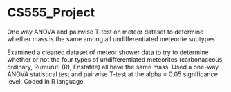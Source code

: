 # CS555_Project
One way ANOVA and pairwise T-test on meteor dataset to determine whether mass is the same among all undifferentiated meteorite subtypes


Examined a cleaned dataset of meteor shower data to try to determine whether or not the four types of undifferentiated meteorites (carbonaceous, ordinary, Rumuruti (R), Enstatite) all have the same mass. Used a one-way ANOVA statistical test and pairwise T-test at the alpha = 0.05 significance level. Coded in R language.
